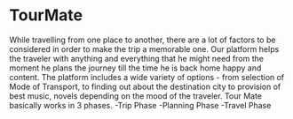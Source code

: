 # TourMate
While travelling from one place to another, there are a lot of factors to be considered in order to make the trip a memorable one. Our platform helps the traveler with anything and everything that he might need from the moment he plans the journey till the time he is back home happy and content. The platform includes a wide variety of options - from selection of Mode of Transport, to finding out about the destination city to provision of best music, novels depending on the mood of the traveler. Tour Mate basically works in 3 phases. -Trip Phase -Planning Phase -Travel Phase
